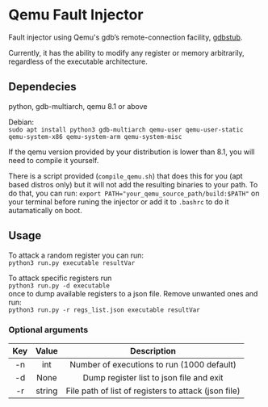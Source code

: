 # Qemu Fault Injector
Fault injector using Qemu's gdb’s remote-connection facility, [gdbstub](https://www.qemu.org/docs/master/system/gdb.html). 

Currently, it has the ability to modify any register or memory arbitrarily, regardless of the executable architecture.

## Dependecies
python, gdb-multiarch, qemu 8.1 or above

Debian:  
`sudo apt install python3 gdb-multiarch qemu-user qemu-user-static qemu-system-x86 qemu-system-arm qemu-system-misc`

If the qemu version provided by your distribution is lower than 8.1, you will need to compile it yourself.

There is a script provided (`compile_qemu.sh`) that does this for you (apt based distros only) but it will not add the resulting binaries to your path. To do that, you can run:
`export PATH="your_qemu_source_path/build:$PATH"` on your terminal before runing the injector or add it to `.bashrc` to do it autamatically on boot.

## Usage
To attack a random register you can run:  
`python3 run.py executable resultVar`

To attack specific registers run  
`python3 run.py -d executable`   
once to dump available registers to a json file. Remove unwanted ones and run:  
`python3 run.py -r regs_list.json executable resultVar`   

### Optional arguments

| Key | Value | Description |
| :---: | :---: | :---: |
| -n | int | Number of executions to run (1000 default) |
| -d | None | Dump register list to json file and exit |
| -r | string | File path of list of registers to attack (json file) |
